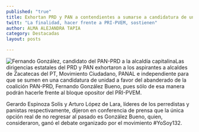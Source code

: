```yaml
---
published: "true"
title: Exhortan PRD y PAN a contendientes a sumarse a candidatura de unidad a favor de González Bueno
twitt: "La finalidad, hacer frente a PRI-PVEM, sostienen"
author: ALMA ALEJANDRA TAPIA
category: Destacadas
layout: posts

---
```


![Fernando González, candidato del PAN-PRD a la alcaldía capitalina](http://i.imgur.com/rmM12Mpm.jpg)Las dirigencias estatales del PRD y PAN exhortaron a los aspirantes a alcaldes de Zacatecas del PT, Movimiento Ciudadano, PANAL e independiente para que se sumen en una candidatura de unidad a favor del abanderado de la coalición PAN-PRD, Fernando González Bueno, pues sólo de esa manera podrán hacerle frente al bloque opositor del PRI-PVEM.

Gerardo Espinoza Solís y Arturo López de Lara, líderes de los perredistas y panistas respectivamente, dijeron en conferencia de prensa que la única opción real de no regresar al pasado es González Bueno, quien, consideraron, ganó el debate organizado por el movimiento #YoSoy132.
